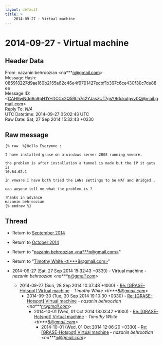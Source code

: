 ```yaml
---
layout: default
title: >
    2014-09-27 - Virtual machine
---
```


# 2014-09-27 - Virtual machine

## Header Data

From: nazanin behroozian \<na***n@gmail.com\><br>
Message Hash: 085918227d9ae160b2165a62c46e4f9791427ecbf1b367c6ce430f30c7de88ee<br>
Message ID: \<CAH9wN0o9o9pH1Y+DCCx2Q5RLh7c2YJaszUT7gsY8dckutgvv0Q@mail.gmail.com\><br>
Reply To: _N/A_<br>
UTC Datetime: 2014-09-27 05:02:43 UTC<br>
Raw Date: Sat, 27 Sep 2014 15:32:43 +0330<br>

## Raw message

```
{% raw  %}Hello Everyone :

I have installed grase on a windows server 2008 running vmware.

the problem is after installation a tunnel is made but the IP it gets is
10.64.62.1

In vmware I have both tried the LANs settings to be NAT and Bridged .

can anyone tell me what the problem is ?

Thanks in advance
nazanin behroozian
{% endraw %}
```

## Thread

+ Return to [September 2014](/archive/2014/09)
+ Return to [October 2014](/archive/2014/10)

+ Return to "[nazanin behroozian <na***n<span>@</span>gmail.com>](/authors/na___n_at_gmail_com)"
+ Return to "[Timothy White <ti***8<span>@</span>gmail.com>](/authors/ti___8_at_gmail_com)"

+ 2014-09-27 (Sat, 27 Sep 2014 15:32:43 +0330) - Virtual machine - _nazanin behroozian \<na***n@gmail.com\>_
  + 2014-09-27 (Sun, 28 Sep 2014 10:37:48 +1000) - [Re: [GRASE-Hotspot] Virtual machine](/archive/2014/09/3831b7790d283c2187bb7b3980affe17e796f8ebe7b8be88336ed71d39d7e586) - _Timothy White \<ti***8@gmail.com\>_
    + 2014-09-30 (Tue, 30 Sep 2014 19:10:30 +0330) - [Re: [GRASE-Hotspot] Virtual machine](/archive/2014/09/88d94342d900766bfcd84a6c392714b8a3ef6c84e8b46e0637fc2855713a661c) - _nazanin behroozian \<na***n@gmail.com\>_
      + 2014-10-01 (Wed, 01 Oct 2014 18:03:42 +1000) - [Re: [GRASE-Hotspot] Virtual machine](/archive/2014/10/6c7ba96ca3d28cede06198b8cf6fe816f5b81ae8d785634f09c4f2849bc7a7ac) - _Timothy White \<ti***8@gmail.com\>_
        + 2014-10-01 (Wed, 01 Oct 2014 12:06:20 +0330) - [Re: [GRASE-Hotspot] Virtual machine](/archive/2014/10/d6bac26d145f13968047c6a5f9bac1cbf40ff18605c4aeaf594ad066793a50ef) - _nazanin behroozian \<na***n@gmail.com\>_

